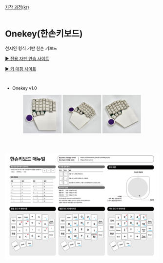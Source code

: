 [자작 과정(kr)](https://blog.naver.com/cosmosalad/223262540878)<br/><br/>

# Onekey(한손키보드)<br/>
천지인 형식 기반 한손 키보드

[▶ 전용 자판 연습 사이트](https://m.site.naver.com/1BX3V)

[▶ 키 매핑 사이트](https://vial.rocks/)

<br/>

- Onekey v1.0

<p align="center">
  <img src="img/onekey_01.jpg" style="width: 25%;"/>
  <img src="img/onekey_02.jpg" style="width: 25%;"/>
  <img src="img/onekey_03.jpg" style="width: 25%;"/>
</p>

<br/><br/>

<p align="center">
  <img src="img/onekey_manual.png"/>
</p>
